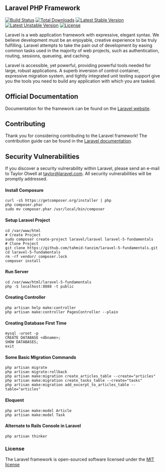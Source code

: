 ## Laravel PHP Framework

[![Build Status](https://travis-ci.org/laravel/framework.svg)](https://travis-ci.org/laravel/framework)
[![Total Downloads](https://poser.pugx.org/laravel/framework/d/total.svg)](https://packagist.org/packages/laravel/framework)
[![Latest Stable Version](https://poser.pugx.org/laravel/framework/v/stable.svg)](https://packagist.org/packages/laravel/framework)
[![Latest Unstable Version](https://poser.pugx.org/laravel/framework/v/unstable.svg)](https://packagist.org/packages/laravel/framework)
[![License](https://poser.pugx.org/laravel/framework/license.svg)](https://packagist.org/packages/laravel/framework)

Laravel is a web application framework with expressive, elegant syntax. We believe development must be an enjoyable, creative experience to be truly fulfilling. Laravel attempts to take the pain out of development by easing common tasks used in the majority of web projects, such as authentication, routing, sessions, queueing, and caching.

Laravel is accessible, yet powerful, providing powerful tools needed for large, robust applications. A superb inversion of control container, expressive migration system, and tightly integrated unit testing support give you the tools you need to build any application with which you are tasked.

## Official Documentation

Documentation for the framework can be found on the [Laravel website](http://laravel.com/docs).

## Contributing

Thank you for considering contributing to the Laravel framework! The contribution guide can be found in the [Laravel documentation](http://laravel.com/docs/contributions).

## Security Vulnerabilities

If you discover a security vulnerability within Laravel, please send an e-mail to Taylor Otwell at taylor@laravel.com. All security vulnerabilities will be promptly addressed.

#### Install Composure
```
curl -sS https://getcomposer.org/installer | php
php composer.phar
sudo mv composer.phar /usr/local/bin/composer
```
#### Setup Laravel Project
```
cd /var/www/html
# Create Project
sudo composer create-project laravel/laravel laravel-5-fundamentals
# Clone Project
git clone https://github.com/tahmid-tanzim/laravel-5-fundamentals.git
cd laravel-5-fundamentals
rm -rf vendor/ composer.lock
composer install
```
#### Run Server
```
cd /var/www/html/laravel-5-fundamentals
php -S localhost:8888 -t public
```
#### Creating Controller
```
php artisan help make:controller
php artisan make:controller PagesController --plain
```
#### Creating Database First Time
```
mysql -uroot -p
CREATE DATABASE <dbname>;
SHOW DATABASES;
exit
```
#### Some Basic Migration Commands
```
php artisan migrate
php artisan migrate:rollback
php artisan make:migration create_articles_table --create="articles"
php artisan make:migration create_tasks_table --create="tasks"
php artisan make:migration add_excerpt_to_articles_table --table="articles"
```
#### Eloquent
```
php artisan make:model Article
php artisan make:model Task
```
#### Alternate to Rails Console in Laravel
```
php artisan thinker
```
### License

The Laravel framework is open-sourced software licensed under the [MIT license](http://opensource.org/licenses/MIT)


